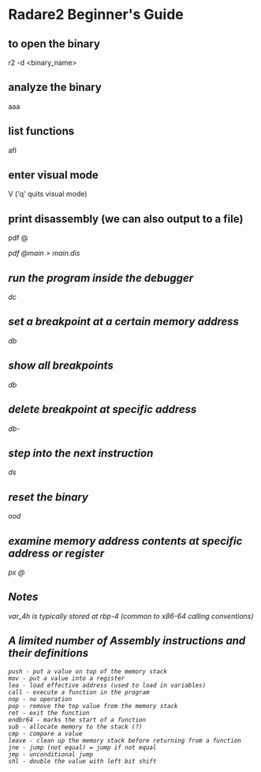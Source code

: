 # Radare2 Beginner's Guide
## to open the binary
r2 -d <binary_name>
## analyze the binary
aaa
## list functions
afl
## enter visual mode
V ('q' quits visual mode)
## print disassembly (we can also output to a file)
pdf @<address or function name>
pdf @main > main.dis
## run the program inside the debugger
dc
## set a breakpoint at a certain memory address
db <memory address>
## show all breakpoints
db
## delete breakpoint at specific address
db- <address>
## step into the next instruction
ds
## reset the binary
ood
## examine memory address contents at specific address or register
px <number of bytes to output> @ <address or register>
## Notes
var_4h is typically stored at rbp-4 (common to x86-64 calling conventions)
## A limited number of Assembly instructions and their definitions
```
push - put a value on top of the memory stack
mov - put a value into a register
lea - load effective address (used to load in variables)
call - execute a function in the program
nop - no operation
pop - remove the top value from the memory stack
ret - exit the function 
endbr64 - marks the start of a function
sub - allocate memory to the stack (?)
cmp - compare a value
leave - clean up the memory stack before returning from a function
jne - jump (not equal) = jump if not equal
jmp - unconditional jump
shl - double the value with left bit shift
```
